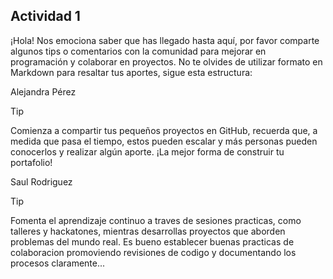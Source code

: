 ## Actividad 1

¡Hola! Nos emociona saber que has llegado hasta aquí, por favor comparte algunos tips o comentarios con la comunidad para mejorar en programación y colaborar en proyectos.
No te olvides de utilizar formato en Markdown para resaltar tus aportes, sigue esta estructura:

Alejandra Pérez

> [!TIP]
> Comienza a compartir tus pequeños proyectos en GitHub, recuerda que, a medida que pasa el tiempo, estos pueden escalar y más personas pueden conocerlos y realizar algún aporte. ¡La mejor forma de construir tu portafolio!

<!-- Sección de tips -->

Saul Rodriguez

> [!TIP]
> Fomenta el aprendizaje continuo a traves de sesiones practicas, como talleres y hackatones, mientras desarrollas proyectos que aborden problemas del mundo real. Es bueno establecer buenas practicas de colaboracion promoviendo revisiones de codigo y documentando los procesos claramente...


<!-- Sección de tips - FIN -->